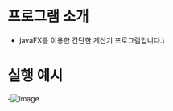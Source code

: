 # 프로그램 소개
- javaFX를 이용한 간단한 계산기 프로그램입니다.\

# 실행 예시
-![image](https://user-images.githubusercontent.com/115148760/215020066-a377f111-622f-4f90-b0c2-aa2da041d7a6.png)
